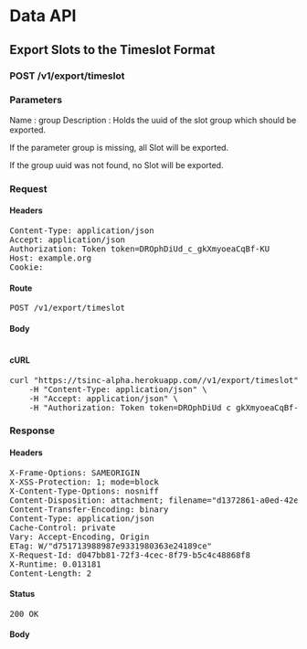 # Data API

## Export Slots to the Timeslot Format

### POST /v1/export/timeslot

### Parameters

Name : group
Description : Holds the uuid of the slot group which should be exported.

If the parameter group is missing, all Slot will be exported.

If the group uuid was not found, no Slot will be exported.

### Request

#### Headers

<pre>Content-Type: application/json
Accept: application/json
Authorization: Token token=DROphDiUd_c_gkXmyoeaCqBf-KU
Host: example.org
Cookie: </pre>

#### Route

<pre>POST /v1/export/timeslot</pre>

#### Body
```javascript

```


#### cURL

<pre class="request">curl &quot;https://tsinc-alpha.herokuapp.com//v1/export/timeslot&quot; -d &#39;{&quot;group&quot;:&quot;d1372861-a0ed-42e8-9935-bdd740104fa1&quot;}&#39; -X POST \
	-H &quot;Content-Type: application/json&quot; \
	-H &quot;Accept: application/json&quot; \
	-H &quot;Authorization: Token token=DROphDiUd_c_gkXmyoeaCqBf-KU&quot;</pre>

### Response

#### Headers

<pre>X-Frame-Options: SAMEORIGIN
X-XSS-Protection: 1; mode=block
X-Content-Type-Options: nosniff
Content-Disposition: attachment; filename=&quot;d1372861-a0ed-42e8-9935-bdd740104fa1.json&quot;
Content-Transfer-Encoding: binary
Content-Type: application/json
Cache-Control: private
Vary: Accept-Encoding, Origin
ETag: W/&quot;d751713988987e9331980363e24189ce&quot;
X-Request-Id: d047bb81-72f3-4cec-8f79-b5c4c48868f8
X-Runtime: 0.013181
Content-Length: 2</pre>

#### Status

<pre>200 OK</pre>

#### Body

```javascript

```

